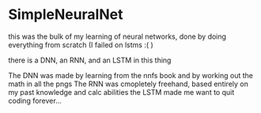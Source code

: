 # SimpleNeuralNet
this was the bulk of my learning of neural networks, done by doing everything from scratch (I failed on lstms :( )


there is a DNN, an RNN, and an LSTM in this thing

The DNN was made by learning from the nnfs book and by working out the math in all the pngs
The RNN was cmopletely freehand, based entirely on my past knowledge and calc abilities
the LSTM made me want to quit coding forever...
